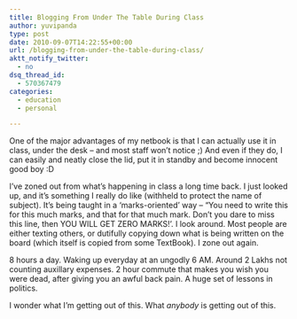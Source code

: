 ```yaml
---
title: Blogging From Under The Table During Class
author: yuvipanda
type: post
date: 2010-09-07T14:22:55+00:00
url: /blogging-from-under-the-table-during-class/
aktt_notify_twitter:
  - no
dsq_thread_id:
  - 570367479
categories:
  - education
  - personal

---
```

One of the major advantages of my netbook is that I can actually use it in class, under the desk &#8211; and most staff won&#8217;t notice ;) And even if they do, I can easily and neatly close the lid, put it in standby and become innocent good boy :D

I&#8217;ve zoned out from what&#8217;s happening in class a long time back. I just looked up, and it&#8217;s something I really do like (withheld to protect the name of subject). It&#8217;s being taught in a &#8216;marks-oriented&#8217; way &#8211; &#8220;You need to write this for this much marks, and that for that much mark. Don&#8217;t you dare to miss this line, then YOU WILL GET ZERO MARKS!&#8217;. I look around. Most people are either texting others, or dutifully copying down what is being written on the board (which itself is copied from some TextBook). I zone out again.

8 hours a day. Waking up everyday at an ungodly 6 AM. Around 2 Lakhs not counting auxillary expenses. 2 hour commute that makes you wish you were dead, after giving you an awful back pain. A huge set of lessons in politics.

I wonder what I&#8217;m getting out of this. What _anybody_ is getting out of this.